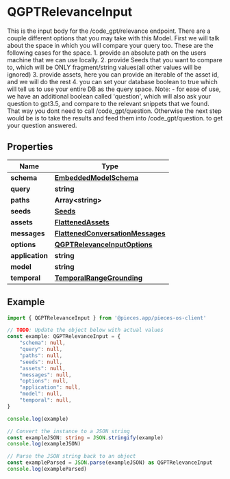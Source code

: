 
# QGPTRelevanceInput

This is the input body for the /code_gpt/relevance endpoint.  There are a couple different options that you may take with this Model.  First we will talk about the space in which you will compare your query too. These are the following cases for the space. 1. provide an absolute path on the users machine that we can use locally. 2. provide Seeds that you want to compare to, which will be ONLY fragment/string values(all other values will be ignored) 3. provide assets, here you can provide an iterable of the asset id, and we will do the rest 4. you can set your database boolean to true which will tell us to use your entire DB as the query space.  Note: - for ease of use, we have an additional boolean called \'question\', which will also ask your question to gpt3.5, and compare to the relevant snippets that we found. That way you dont need to call /code_gpt/question. Otherwise the next step would be is to take the results and feed them into /code_gpt/question. to get your question answered.

## Properties

Name | Type
------------ | -------------
**schema** | [**EmbeddedModelSchema**](EmbeddedModelSchema)
**query** | **string**
**paths** | **Array&lt;string&gt;**
**seeds** | [**Seeds**](Seeds)
**assets** | [**FlattenedAssets**](FlattenedAssets)
**messages** | [**FlattenedConversationMessages**](FlattenedConversationMessages)
**options** | [**QGPTRelevanceInputOptions**](QGPTRelevanceInputOptions)
**application** | **string**
**model** | **string**
**temporal** | [**TemporalRangeGrounding**](TemporalRangeGrounding)

## Example

```typescript
import { QGPTRelevanceInput } from '@pieces.app/pieces-os-client'

// TODO: Update the object below with actual values
const example: QGPTRelevanceInput = {
    "schema": null,
    "query": null,
    "paths": null,
    "seeds": null,
    "assets": null,
    "messages": null,
    "options": null,
    "application": null,
    "model": null,
    "temporal": null,
}

console.log(example)

// Convert the instance to a JSON string
const exampleJSON: string = JSON.stringify(example)
console.log(exampleJSON)

// Parse the JSON string back to an object
const exampleParsed = JSON.parse(exampleJSON) as QGPTRelevanceInput
console.log(exampleParsed)
```


